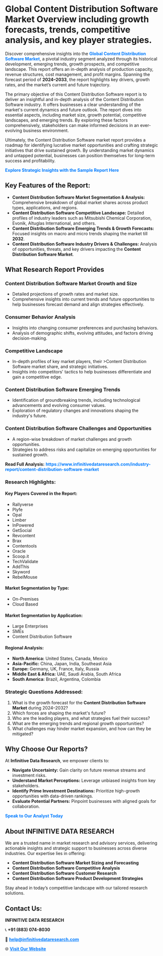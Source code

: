 <h1>Global Content Distribution Software Market Overview including growth forecasts, trends, competitive analysis, and key player strategies.</h1>
<p>
Discover comprehensive insights into the 
<a href="https://www.infinitivedataresearch.com/industry-report/content-distribution-software-market" rel="dofollow" style="color: #007BFF; text-decoration: none;"><strong>Global Content Distribution Software Market</strong></a>, a pivotal industry segment analyzed through its historical development, emerging trends, growth prospects, and competitive landscape. This report offers an in-depth analysis of production capacity, revenue structures, cost management, and profit margins. Spanning the forecast period of <strong>2024–2033</strong>, the report highlights key drivers, growth rates, and the market’s current and future trajectory.
</p>
<p>
The primary objective of this Content Distribution Software report is to deliver an insightful and in-depth analysis of the Content Distribution Software industry. It offers businesses a clear understanding of the market's current dynamics and future outlook. The report dives into essential aspects, including market size, growth potential, competitive landscapes, and emerging trends. By exploring these factors comprehensively, stakeholders can make informed decisions in an ever-evolving business environment.
</p>
<p>
Ultimately, the Content Distribution Software market report provides a roadmap for identifying lucrative market opportunities and crafting strategic initiatives that drive sustained growth. By understanding market dynamics and untapped potential, businesses can position themselves for long-term success and profitability.
</p>
<p>
<a href="https://www.infinitivedataresearch.com/request-sample/reportId=112733" style="color: #007BFF; text-decoration: none;"><strong>Explore Strategic Insights with the Sample Report Here</strong></a>
</p>

<h2>Key Features of the Report:</h2>
<ul>
<li><strong>Content Distribution Software Market Segmentation & Analysis:</strong> Comprehensive breakdown of global market shares across product types, applications, and regions.</li>
<li><strong>Content Distribution Software Competitive Landscape:</strong> Detailed profiles of industry leaders such as Mitsubishi Chemical Corporation, Evonik, Altuglas International, and others.</li>
<li><strong>Content Distribution Software Emerging Trends & Growth Forecasts:</strong> Focused insights on macro and micro trends shaping the market till <strong>2032</strong>.</li>
<li><strong>Content Distribution Software Industry Drivers & Challenges:</strong> Analysis of opportunities, threats, and key drivers impacting the <strong>Content Distribution Software Market</strong>.</li>
</ul>

<h2>What Research Report Provides</h2>
<h3>Content Distribution Software Market Growth and Size</h3>
<ul>
<li>Detailed projections of growth rates and market size.</li>
<li>Comprehensive insights into current trends and future opportunities to help businesses forecast demand and align strategies effectively.</li>
</ul>

<h3>Consumer Behavior Analysis</h3>
<ul>
<li>Insights into changing consumer preferences and purchasing behaviors.</li>
<li>Analysis of demographic shifts, evolving attitudes, and factors driving decision-making.</li>
</ul>

<h3>Competitive Landscape</h3>
<ul>
<li>In-depth profiles of key market players, their >Content Distribution Software market share, and strategic initiatives.</li>
<li>Insights into competitors' tactics to help businesses differentiate and gain a competitive edge.</li>
</ul>

<h3>Content Distribution Software Emerging Trends</h3>
<ul>
<li>Identification of groundbreaking trends, including technological advancements and evolving consumer values.</li>
<li>Exploration of regulatory changes and innovations shaping the industry's future.</li>
</ul>

<h3>Content Distribution Software Challenges and Opportunities</h3>
<ul>
<li>A region-wise breakdown of market challenges and growth opportunities.</li>
<li>Strategies to address risks and capitalize on emerging opportunities for sustained growth.</li>
</ul>
<p><strong>Read Full Analysis:</strong> <a href="https://www.infinitivedataresearch.com/industry-report/content-distribution-software-market" rel="dofollow" style="color: #007BFF; text-decoration: none;"><strong>https://www.infinitivedataresearch.com/industry-report/content-distribution-software-market</strong></a></p>
<h3>Research Highlights:</h3>
<h4>Key Players Covered in the Report:</h4>
<ul><li>Rallyverse</li><li>Plyfe</li><li>Opal</li><li>Limber</li><li>InPowered</li><li>GetSocial</li><li>Revcontent</li><li>Brax</li><li>Contentools</li><li>Oracle</li><li>Scoop.it</li><li>TechValidate</li><li>AddThis</li><li>Skyword</li><li>RebelMouse</li></ul>
<h4>Market Segmentation by Type:</h4>
<ul><li>On-Premises</li><li>Cloud Based</li></ul>
<h4>Market Segmentation by Application:</h4>
<ul><li>Large Enterprises</li><li>SMEs</li><li>Content Distribution Software</li></ul>

<h4>Regional Analysis:</h4>
<ul>
<li><strong>North America:</strong> United States, Canada, Mexico</li>
<li><strong>Asia-Pacific:</strong> China, Japan, India, Southeast Asia</li>
<li><strong>Europe:</strong> Germany, UK, France, Italy, Russia</li>
<li><strong>Middle East & Africa:</strong> UAE, Saudi Arabia, South Africa</li>
<li><strong>South America:</strong> Brazil, Argentina, Colombia</li>
</ul>

<h3>Strategic Questions Addressed:</h3>
<ol>
<li>What is the growth forecast for the <strong>Content Distribution Software Market</strong> during 2024–2032?</li>
<li>Which forces are shaping the market's future?</li>
<li>Who are the leading players, and what strategies fuel their success?</li>
<li>What are the emerging trends and regional growth opportunities?</li>
<li>What challenges may hinder market expansion, and how can they be mitigated?</li>
</ol>

<h2>Why Choose Our Reports?</h2>
<p>At <strong>Infinitive Data Research</strong>, we empower clients to:</p>
<ul>
<li><strong>Navigate Uncertainty:</strong> Gain clarity on future revenue streams and investment risks.</li>
<li><strong>Understand Market Perceptions:</strong> Leverage unbiased insights from key stakeholders.</li>
<li><strong>Identify Prime Investment Destinations:</strong> Prioritize high-growth opportunities with data-driven rankings.</li>
<li><strong>Evaluate Potential Partners:</strong> Pinpoint businesses with aligned goals for collaboration.</li>
</ul>
<p><a href="https://www.infinitivedataresearch.com/industry-report/content-distribution-software-market" rel="dofollow" style="color: #007BFF; text-decoration: none;"><strong>Speak to Our Analyst Today</strong></a></p>

<h2>About INFINITIVE DATA RESEARCH</h2>
<p>We are a trusted name in market research and advisory services, delivering actionable insights and strategic support to businesses across diverse industries. Our expertise lies in offering:</p>
<ul>
<li><strong>Content Distribution Software Market Sizing and Forecasting</strong></li>
<li><strong>Content Distribution Software Competitive Analysis</strong></li>
<li><strong>Content Distribution Software Customer Research</strong></li>
<li><strong>Content Distribution Software Product Development Strategies</strong></li>
</ul>
<p>Stay ahead in today’s competitive landscape with our tailored research solutions.</p>

<h2>Contact Us:</h2>
<p><strong>INFINITIVE DATA RESEARCH</strong></p>
<p>📞 <strong>+91 (883) 074-8030</strong></p>
<p>📧 <strong><a href="mailto:help@infinitivedataresearch.com" style="color: #007BFF;">help@infinitivedataresearch.com</a></strong></p>
<p>🌐 <strong><a href="https://www.infinitivedataresearch.com" rel="dofollow" style="color: #007BFF;">Visit Our Website</a></strong></p>